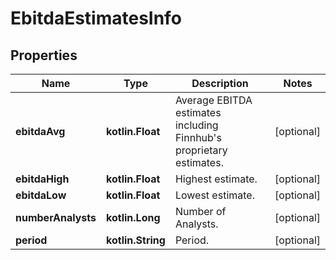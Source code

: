 
# EbitdaEstimatesInfo

## Properties
Name | Type | Description | Notes
------------ | ------------- | ------------- | -------------
**ebitdaAvg** | **kotlin.Float** | Average EBITDA estimates including Finnhub&#39;s proprietary estimates. |  [optional]
**ebitdaHigh** | **kotlin.Float** | Highest estimate. |  [optional]
**ebitdaLow** | **kotlin.Float** | Lowest estimate. |  [optional]
**numberAnalysts** | **kotlin.Long** | Number of Analysts. |  [optional]
**period** | **kotlin.String** | Period. |  [optional]



